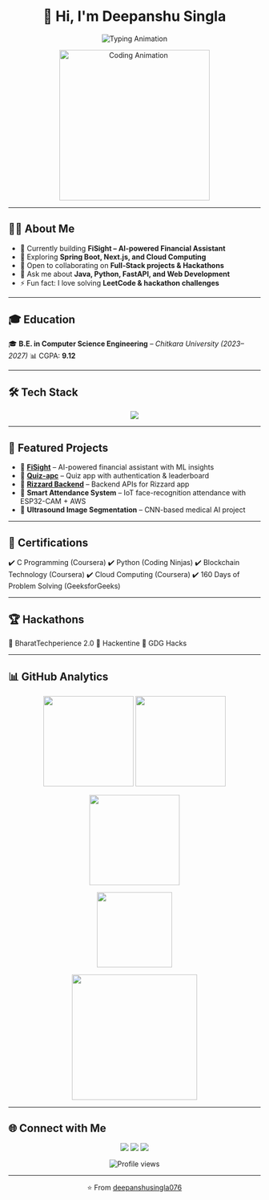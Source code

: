 # <h1 align="center">👋 Hi, I'm Deepanshu Singla</h1>

<p align="center">
  <img src="https://readme-typing-svg.herokuapp.com?font=Fira+Code&size=28&pause=1000&color=36BCF7&center=true&vCenter=true&width=600&lines=Full+Stack+Developer+%F0%9F%92%BB;Problem+Solver+%F0%9F%A7%A0;Tech+Enthusiast+%F0%9F%94%A5;Open+Source+Contributor+%F0%9F%8C%90" alt="Typing Animation" />
</p>

<p align="center">
  <img src="https://i.imgur.com/A5ZRkOt.gif" width="300px" alt="Coding Animation" />
</p>

---

## 👨‍💻 About Me

* 🔭 Currently building **FiSight – AI-powered Financial Assistant**
* 🌱 Exploring **Spring Boot, Next.js, and Cloud Computing**
* 👯 Open to collaborating on **Full-Stack projects & Hackathons**
* 💬 Ask me about **Java, Python, FastAPI, and Web Development**
* ⚡ Fun fact: I love solving **LeetCode & hackathon challenges**

---

## 🎓 Education

🎓 **B.E. in Computer Science Engineering** – *Chitkara University (2023–2027)*
📊 CGPA: **9.12**

---

## 🛠️ Tech Stack

<p align="center">
  <img src="https://skillicons.dev/icons?i=java,python,cpp,c,js,ts,spring,react,nextjs,fastapi,git,github,docker,aws,mysql,postgres" />
</p>

---

## 🚀 Featured Projects

* 🔹 [**FiSight**](https://github.com/deepanshusingla076/FiSight) – AI-powered financial assistant with ML insights
* 🔹 [**Quiz-apc**](https://github.com/deepanshusingla076/Quiz-apc) – Quiz app with authentication & leaderboard
* 🔹 [**Rizzard Backend**](https://github.com/deepanshusingla076/rizzard_backend) – Backend APIs for Rizzard app
* 🔹 **Smart Attendance System** – IoT face-recognition attendance with ESP32-CAM + AWS
* 🔹 **Ultrasound Image Segmentation** – CNN-based medical AI project

---

## 🏅 Certifications

✔️ C Programming (Coursera)
✔️ Python (Coding Ninjas)
✔️ Blockchain Technology (Coursera)
✔️ Cloud Computing (Coursera)
✔️ 160 Days of Problem Solving (GeeksforGeeks)

---

## 🏆 Hackathons

🏅 BharatTechperience 2.0
🏅 Hackentine
🏅 GDG Hacks

---

## 📊 GitHub Analytics

<p align="center">
  <img src="https://github-readme-stats.vercel.app/api?username=deepanshusingla076&show_icons=true&theme=radical&count_private=true" height="180em"/>
  <img src="https://github-readme-stats.vercel.app/api/top-langs/?username=deepanshusingla076&layout=compact&theme=radical" height="180em"/>
</p>

<p align="center">
  <img src="https://streak-stats.demolab.com?user=deepanshusingla076&theme=radical" height="180em"/>
</p>

<p align="center">
  <img src="https://github-profile-trophy.vercel.app/?username=deepanshusingla076&theme=radical&margin-w=5&no-frame=false" height="150em"/>
</p>

<p align="center">
  <img src="https://github-readme-activity-graph.vercel.app/graph?username=deepanshusingla076&theme=react-dark&hide_border=false" height="250em"/>
</p>

---

## 🌐 Connect with Me

<p align="center">
  <a href="https://www.linkedin.com/in/deepanshu-singla-519057335"><img src="https://img.shields.io/badge/LinkedIn-Deepanshu%20Singla-blue?style=for-the-badge&logo=linkedin" /></a>
  <a href="mailto:deepanshusingla0076@gmail.com"><img src="https://img.shields.io/badge/Email-deepanshusingla0076%40gmail.com-red?style=for-the-badge&logo=gmail" /></a>
  <a href="#"><img src="https://img.shields.io/badge/Portfolio-Coming%20Soon-orange?style=for-the-badge&logo=firefox" /></a>
</p>

<p align="center">
  <img src="https://komarev.com/ghpvc/?username=deepanshusingla076&label=Profile%20Views&color=blueviolet&style=for-the-badge" alt="Profile views" />
</p>

---

<p align="center">⭐ From <a href="https://github.com/deepanshusingla076">deepanshusingla076</a></p>
